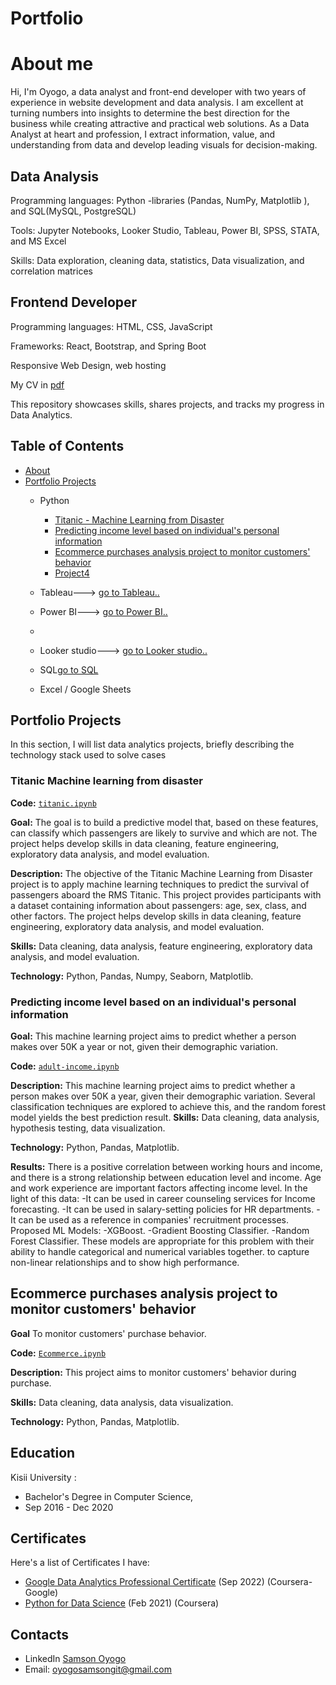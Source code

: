 # Portfolio
# About me
Hi, I'm Oyogo, a data analyst and front-end developer with two years of experience in website development and data analysis. I am excellent at turning numbers into insights to determine the best direction for the business while creating attractive and practical web solutions. As a Data Analyst at heart and profession, I extract information, value, and understanding from data and develop leading visuals for decision-making.

## Data Analysis
Programming languages: Python -libraries (Pandas, NumPy, Matplotlib ), and SQL(MySQL, PostgreSQL)

Tools: Jupyter Notebooks, Looker Studio, Tableau, Power BI, SPSS, STATA, and MS Excel 

Skills: Data exploration, cleaning data, statistics, Data visualization, and correlation matrices
## Frontend Developer
Programming languages: HTML, CSS, JavaScript

Frameworks: React, Bootstrap, and Spring Boot

Responsive Web Design, web hosting

My CV in [pdf](https://github.com/Samsyogo/Portfolio-DataAnalysis/blob/main/MATONGO_SAMSON-CV.pdf)

This repository showcases skills, shares projects, and tracks my progress in Data Analytics.
## Table of Contents
- [About](https://github.com/Samsyogo/Portfolio-DataAnalysis/edit/main/README.md#about-me)
- [Portfolio Projects]()
  - Python
    - [Titanic - Machine Learning from Disaster](https://github.com/Samsyogo/Data-Project1/blob/main/Titanic%20-%20Machine%20Learning%20from%20Disaster/titanic.ipynb)
    - [Predicting income level based on individual's personal information](https://github.com/Samsyogo/predicting-income-level-based-on-the-individual-s-personal-information)
    - [Ecommerce purchases analysis project to monitor customers' behavior](https://github.com/Samsyogo/Ecommerce-purchases-analysis-project-to-monitor-customers--behavior/blob/main/Ecommerce.ipynb)
    - [Project4]()
      
 
  - Tableau---> [go to Tableau..](https://public.tableau.com/app/profile/samson.matongo)
  - Power BI---> [go to Power BI..](https://github.com/Samsyogo/PowerBI-Dashboard)
  - 
  - Looker studio---> [go to Looker studio..]()
  
  - SQL[go to SQL]()
  - Excel / Google Sheets
  
      
## Portfolio Projects
In this section, I will list data analytics projects, briefly describing the technology stack used to solve cases

### Titanic Machine learning from disaster
**Code:** [`titanic.ipynb`](https://github.com/Samsyogo/Data-Project1/blob/main/Titanic%20-%20Machine%20Learning%20from%20Disaster/titanic.ipynb)

**Goal:** The goal is to build a predictive model that, based on these features, can classify which passengers are likely to survive and which are not. The project helps develop skills in data cleaning, feature engineering, exploratory data analysis, and model evaluation.

**Description:** The objective of the Titanic Machine Learning from Disaster project is to apply machine learning techniques to predict the survival of passengers aboard the RMS Titanic. This project provides participants with a dataset containing information about passengers: age, sex, class, and other factors. The project helps develop skills in data cleaning, feature engineering, exploratory data analysis, and model evaluation.

**Skills:** Data cleaning, data analysis, feature engineering, exploratory data analysis, and model evaluation.

**Technology:** Python, Pandas, Numpy, Seaborn, Matplotlib.

 

### Predicting income level based on an individual's personal information
**Goal:** This machine learning project aims to predict whether a person makes over 50K a year or not, given their demographic variation.

**Code:** [`adult-income.ipynb`](https://github.com/Samsyogo/predicting-income-level-based-on-the-individual-s-personal-information)

**Description:** This machine learning project aims to predict whether a person makes over 50K a year, given their demographic variation. Several classification techniques are explored to achieve this, and the random forest model yields the best prediction result.
**Skills:** Data cleaning, data analysis, hypothesis testing, data visualization.

**Technology:** Python, Pandas, Matplotlib.

**Results:** There is a positive correlation between working hours and income, and there is a strong relationship between education level and income. 
     Age and work experience are important factors affecting income level.
In the light of this data:
 -It can be used in career counseling services for Income forecasting.
 -It can be used in salary-setting policies for HR departments.
 -It can be used as a reference in companies' recruitment processes.
Proposed ML Models:
 -XGBoost.
 -Gradient Boosting Classifier.
 -Random Forest Classifier.
These models are appropriate for this problem with their ability to handle categorical and numerical variables together.
to capture non-linear relationships and to show high performance.

## Ecommerce purchases analysis project to monitor customers' behavior
**Goal** To monitor customers' purchase behavior.

**Code:** [`Ecommerce.ipynb`](https://github.com/Samsyogo/Ecommerce-purchases-analysis-project-to-monitor-customers--behavior/blob/main/Ecommerce.ipynb)

**Description:** This project aims to monitor customers' behavior during purchase.

**Skills:** Data cleaning, data analysis, data visualization.

**Technology:** Python, Pandas, Matplotlib.


## Education
Kisii University : 
 - Bachelor's Degree in Computer Science,
 - Sep 2016 - Dec 2020

## Certificates
 Here's a list of Certificates I have:
- [Google Data Analytics Professional Certificate]() (Sep 2022) (Coursera-Google)
- [Python for Data Science]() (Feb 2021) (Coursera)

## Contacts
- LinkedIn [Samson Oyogo](https://www.linkedin.com/in/samson-oyogo/)
- Email: oyogosamsongit@gmail.com
